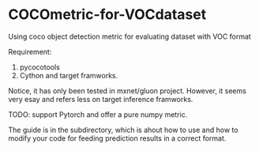 # COCOmetric-for-VOCdataset
Using coco object detection metric for evaluating dataset with VOC format 

Requirement:
1. pycocotools
2. Cython
and target framworks.

Notice, it has only been tested in mxnet/gluon project. However, it seems very esay and refers less on target inference framworks.

TODO:
support Pytorch and offer a pure numpy metric.

The guide is in the subdirectory, which is ahout how to use and how to modify your code for feeding prediction results in a correct format.
